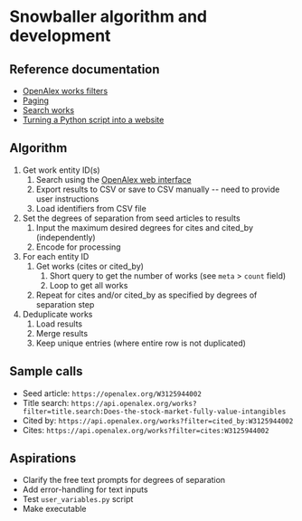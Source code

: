# Snowballer algorithm and development

## Reference documentation
- [OpenAlex works filters](https://docs.openalex.org/api-entities/works/filter-works)
- [Paging](https://docs.openalex.org/how-to-use-the-api/get-lists-of-entities/paging)
- [Search works](https://docs.openalex.org/api-entities/works/search-works)
- [Turning a Python script into a website](https://blog.pythonanywhere.com/169/)

## Algorithm
1. Get work entity ID(s)
   1. Search using the [OpenAlex web interface](https://openalex.org/)
   1. Export results to CSV or save to CSV manually -- need to provide user instructions
   1. Load identifiers from CSV file
1. Set the degrees of separation from seed articles to results
	1. Input the maximum desired degrees for cites and cited_by (independently)
	1. Encode for processing
1. For each entity ID
   1. Get works (cites or cited_by)
      1. Short query to get the number of works (see `meta` > `count` field)
      1. Loop to get all works
   1. Repeat for cites and/or cited_by as specified by degrees of separation step
1. Deduplicate works
   1. Load results
   1. Merge results
   1. Keep unique entries (where entire row is not duplicated)

## Sample calls
- Seed article: `https://openalex.org/W3125944002`
- Title search: `https://api.openalex.org/works?filter=title.search:Does-the-stock-market-fully-value-intangibles`
- Cited by: `https://api.openalex.org/works?filter=cited_by:W3125944002`
- Cites: `https://api.openalex.org/works?filter=cites:W3125944002`

## Aspirations
- Clarify the free text prompts for degrees of separation
- Add error-handling for text inputs
- Test `user_variables.py` script
- Make executable
